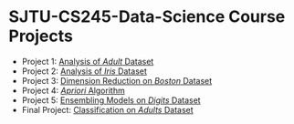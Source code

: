 # SJTU-CS245-Data-Science Course Projects

- Project 1: [Analysis of *Adult* Dataset](./Analysis%20of%20Adult%20Dataset)
- Project 2: [Analysis of *Iris* Dataset](Analysis%20of%20Iris%20Dataset)
- Project 3: [Dimension Reduction on *Boston* Dataset](Dimension%20Reduction%20on%20Boston%20Dataset)
- Project 4: [*Apriori* Algorithm](Apriori%20Algorithm)
- Project 5: [Ensembling Models on *Digits* Dataset](Ensembling%20Models%20on%20Digits%20Dataset)
- Final Project: [Classification on *Adults* Dataset](Classification%20on%20Adults%20Dataset)

